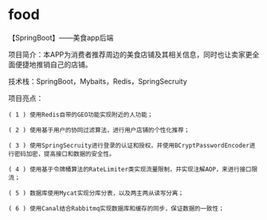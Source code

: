 # food
【SpringBoot】——美食app后端


项目简介：本APP为消费者推荐周边的美食店铺及其相关信息，同时也让卖家更全面便捷地推销自己的店铺。

技术栈：SpringBoot，Mybaits，Redis，SpringSecruity

项目亮点：

	( 1 ) 使用Redis自带的GEO功能实现附近的人功能；
  
	( 2 ) 使用基于用户的协同过滤算法，进行用户店铺的个性化推荐；
  
	( 3 ) 使用SpringSecruity进行登录的认证和授权，并使用BCryptPasswordEncoder进行密码加密，提高接口和数据的安全性。
  
	( 4 ) 使用基于令牌桶算法的RateLimiter类实现流量限制，并实现注解AOP，来进行接口限流；
  
	( 5 ) 数据库使用Mycat实现分库分表，以及两主两从读写分离；
  
	( 6 ) 使用Canal结合Rabbitmq实现数据库和缓存的同步，保证数据的一致性；
